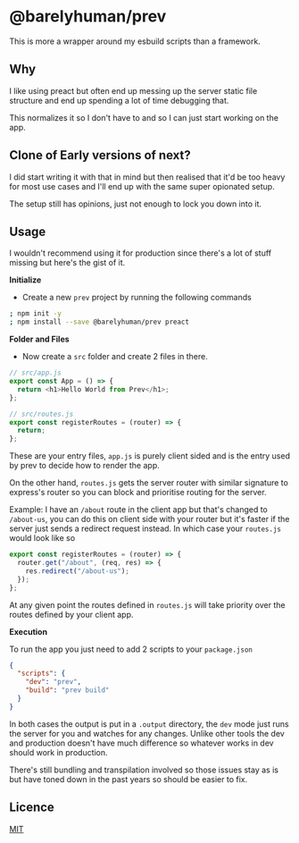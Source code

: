# @barelyhuman/prev

This is more a wrapper around my esbuild scripts than a framework.

## Why

I like using preact but often end up messing up the server static file structure and end up spending a lot of time debugging that.

This normalizes it so I don't have to and so I can just start working on the app.

## Clone of Early versions of next?

I did start writing it with that in mind but then realised that it'd be too heavy for most use cases and I'll end up with the same super opionated setup.

The setup still has opinions, just not enough to lock you down into it.

## Usage

I wouldn't recommend using it for production since there's a lot of stuff missing but here's the gist of it.

**Initialize**

- Create a new `prev` project by running the following commands

```sh
; npm init -y
; npm install --save @barelyhuman/prev preact
```

**Folder and Files**

- Now create a `src` folder and create 2 files in there.

```js
// src/app.js
export const App = () => {
  return <h1>Hello World from Prev</h1>;
};
```

```js
// src/routes.js
export const registerRoutes = (router) => {
  return;
};
```

These are your entry files, `app.js` is purely client sided and is the entry used by prev to decide how to render the app.

On the other hand, `routes.js` gets the server router with similar signature to express's router so you can block and prioritise routing for the server.

Example:
I have an `/about` route in the client app but that's changed to `/about-us`, you can do this on client side with your router but it's faster if the server just sends a redirect request instead. In which case your `routes.js` would look like so

```js
export const registerRoutes = (router) => {
  router.get("/about", (req, res) => {
    res.redirect("/about-us");
  });
};
```

At any given point the routes defined in `routes.js` will take priority over the routes defined by your client app.

**Execution**

To run the app you just need to add 2 scripts to your `package.json`

```json
{
  "scripts": {
    "dev": "prev",
    "build": "prev build"
  }
}
```

In both cases the output is put in a `.output` directory, the `dev` mode just runs the server for you and watches for any changes. Unlike other tools the dev and production doesn't have much difference so whatever works in dev should work in production.

There's still bundling and transpilation involved so those issues stay as is but have toned down in the past years so should be easier to fix.

## Licence

[MIT](/LICENSE)
